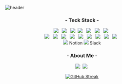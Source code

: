 ![header](https://capsule-render.vercel.app/api?type=waving&color=black&height=250&section=header&text=SeongKook%20GitHub&fontSize=70&animation=scaleIn&fontColor=FFFFFF)
<div align="center">
  <h3 align="center">- Teck Stack -</h3>
  <p align="center">
      <img src="https://img.shields.io/badge/HTML5-E34F26?style=flat&logo=html5&logoColor=white"/> &nbsp
      <img src="https://img.shields.io/badge/CSS3-1572B6?style=flat&logo=css3&logoColor=white"/> &nbsp
      <img src="https://img.shields.io/badge/Javascript-ffb13b?style=flat&logo=javascript&logoColor=white"/>&nbsp
      <img src="https://img.shields.io/badge/TypeScript-3178C6?style=flat&logo=typescript&logoColor=white"/> &nbsp
      <img src="https://img.shields.io/badge/React-61DAFB?style=flat&logo=react&logoColor=white"/> &nbsp
      <img src="https://img.shields.io/badge/Next.js-000000?style=flat&logo=nextdotjs&logoColor=white"/> &nbsp
      <img src="https://img.shields.io/badge/Swift-FA7343?style=flat&logo=swift&logoColor=white"/> &nbsp
      <br/>
      <img src="https://img.shields.io/badge/Node.js-339933?style=flat&logo=nodedotjs&logoColor=white"/> &nbsp
      <img src="https://img.shields.io/badge/Express-000000?style=flat&logo=express&logoColor=white"/> &nbsp
      <img src="https://img.shields.io/badge/Sass-CC6699?style=flat&logo=sass&logoColor=white"/> &nbsp
      <img src="https://img.shields.io/badge/styled--components-DB7093?style=flat&logo=styledcomponents&logoColor=white"/> &nbsp
      <img src="https://img.shields.io/badge/Redux-764ABC?style=flat&logo=redux&logoColor=white"/> &nbsp
      <img src="https://img.shields.io/badge/React%20Query-FF4154?style=flat&logo=reactquery&logoColor=white"/> &nbsp
      <img src="https://img.shields.io/badge/Google%20Cloud-4285F4?style=flat&logo=googlecloud&logoColor=white"/> &nbsp
      <img src="https://img.shields.io/badge/Amazon%20AWS-232F3E?style=flat&logo=amazonaws&logoColor=white"/> &nbsp
      <img src="https://img.shields.io/badge/Vercel-000000?style=flat&logo=vercel&logoColor=white"/> &nbsp
      <br/>
      <img src="https://img.shields.io/badge/Notion-000000?style=flat&logo=notion&logoColor=white"/> Notion
      <img src="https://img.shields.io/badge/Slack-4A154B?style=flat&logo=slack&logoColor=white"/> Slack
      
  </p>

  <h3 align="center"> - About Me - </h3>
  <p align="center">
    <a href="https://sam-blog.site"><img src="https://img.shields.io/badge/Blogger-#2D8C3C?style=flat&logo=Blogger&logoColor=#2D8C3C&link=https://sam-blog.site"/></a>&nbsp
    <a href="https://www.instagram.com/seongkook_sam"><img src="https://img.shields.io/badge/Instagram-E4405F?style=flat&logo=Instagram&logoColor=white&link=https://www.instagram.com/bowling_kyu/"/></a>&nbsp
  </p>

  [![GitHub Streak](https://github-readme-streak-stats.herokuapp.com/?user=SeongKookKIM&theme=tokyonight)](https://git.io/streak-stats)
</div>
